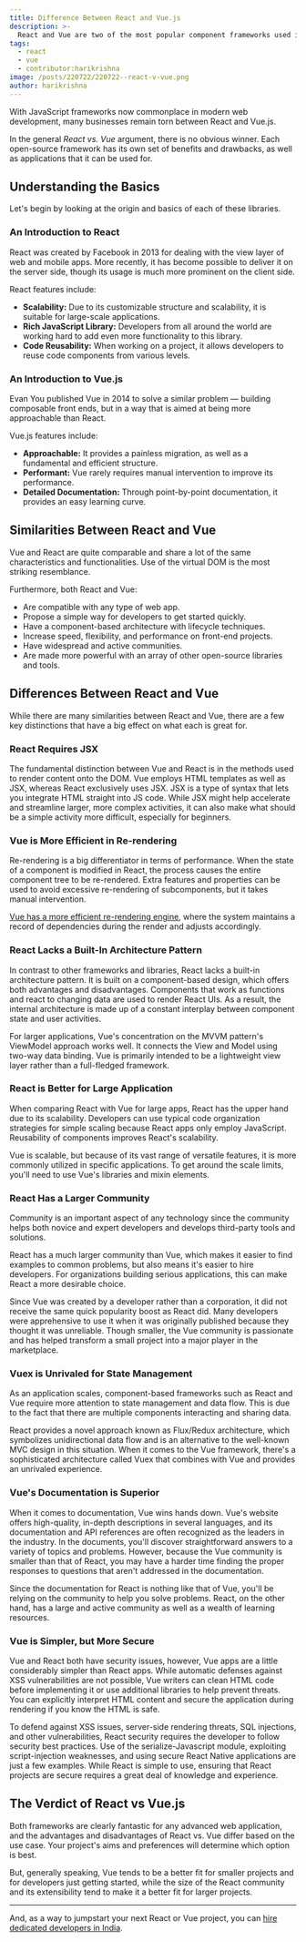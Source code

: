 ```yaml
---
title: Difference Between React and Vue.js
description: >-
  React and Vue are two of the most popular component frameworks used in modern website development. Let's break down the differences between these two everyday tools.
tags:
  - react
  - vue
  - contributor:harikrishna
image: /posts/220722/220722--react-v-vue.png
author: harikrishna
---
```


With JavaScript frameworks now commonplace in modern web development, many businesses remain torn between React and Vue.js.

In the general _React vs. Vue_ argument, there is no obvious winner. Each open-source framework has its own set of benefits and drawbacks, as well as applications that it can be used for.

## Understanding the Basics

Let's begin by looking at the origin and basics of each of these libraries.

### An Introduction to React

React was created by Facebook in 2013 for dealing with the view layer of web and mobile apps. More recently, it has become possible to deliver it on the server side, though its usage is much more prominent on the client side.

React features include:

- **Scalability:** Due to its customizable structure and scalability, it is suitable for large-scale applications.
- **Rich JavaScript Library:** Developers from all around the world are working hard to add even more functionality to this library.
- **Code Reusability:** When working on a project, it allows developers to reuse code components from various levels.

### An Introduction to Vue.js

Evan You published Vue in 2014 to solve a similar problem — building composable front ends, but in a way that is aimed at being more approachable than React.

Vue.js features include:

- **Approachable:** It provides a painless migration, as well as a fundamental and efficient structure.
- **Performant:** Vue rarely requires manual intervention to improve its performance.
- **Detailed Documentation:** Through point-by-point documentation, it provides an easy learning curve.

## Similarities Between React and Vue

Vue and React are quite comparable and share a lot of the same characteristics and functionalities. Use of the virtual DOM is the most striking resemblance.

Furthermore, both React and Vue:

- Are compatible with any type of web app.
- Propose a simple way for developers to get started quickly.
- Have a component-based architecture with lifecycle techniques.
- Increase speed, flexibility, and performance on front-end projects.
- Have widespread and active communities.
- Are made more powerful with an array of other open-source libraries and tools.

## Differences Between React and Vue

While there are many similarities between React and Vue, there are a few key distinctions that have a big effect on what each is great for.

### React Requires JSX

The fundamental distinction between Vue and React is in the methods used to render content onto the DOM. Vue employs HTML templates as well as JSX, whereas React exclusively uses JSX. JSX is a type of syntax that lets you integrate HTML straight into JS code. While JSX might help accelerate and streamline larger, more complex activities, it can also make what should be a simple activity more difficult, especially for beginners.

### Vue is More Efficient in Re-rendering

Re-rendering is a big differentiator in terms of performance. When the state of a component is modified in React, the process causes the entire component tree to be re-rendered. Extra features and properties can be used to avoid excessive re-rendering of subcomponents, but it takes manual intervention.

[Vue has a more efficient re-rendering engine](https://medium.com/@youyuxi/re-performance-261023557027), where the system maintains a record of dependencies during the render and adjusts accordingly.

### React Lacks a Built-In Architecture Pattern

In contrast to other frameworks and libraries, React lacks a built-in architecture pattern. It is built on a component-based design, which offers both advantages and disadvantages. Components that work as functions and react to changing data are used to render React UIs. As a result, the internal architecture is made up of a constant interplay between component state and user activities.

For larger applications, Vue's concentration on the MVVM pattern's ViewModel approach works well. It connects the View and Model using two-way data binding. Vue is primarily intended to be a lightweight view layer rather than a full-fledged framework.

### React is Better for Large Application

When comparing React with Vue for large apps, React has the upper hand due to its scalability. Developers can use typical code organization strategies for simple scaling because React apps only employ JavaScript. Reusability of components improves React's scalability.

Vue is scalable, but because of its vast range of versatile features, it is more commonly utilized in specific applications. To get around the scale limits, you'll need to use Vue's libraries and mixin elements.

### React Has a Larger Community

Community is an important aspect of any technology since the community helps both novice and expert developers and develops third-party tools and solutions.

React has a much larger community than Vue, which makes it easier to find examples to common problems, but also means it's easier to hire developers. For organizations building serious applications, this can make React a more desirable choice.

Since Vue was created by a developer rather than a corporation, it did not receive the same quick popularity boost as React did. Many developers were apprehensive to use it when it was originally published because they thought it was unreliable. Though smaller, the Vue community is passionate and has helped transform a small project into a major player in the marketplace.

### Vuex is Unrivaled for State Management

As an application scales, component-based frameworks such as React and Vue require more attention to state management and data flow. This is due to the fact that there are multiple components interacting and sharing data.

React provides a novel approach known as Flux/Redux architecture, which symbolizes unidirectional data flow and is an alternative to the well-known MVC design in this situation. When it comes to the Vue framework, there's a sophisticated architecture called Vuex that combines with Vue and provides an unrivaled experience.

### Vue's Documentation is Superior

When it comes to documentation, Vue wins hands down. Vue's website offers high-quality, in-depth descriptions in several languages, and its documentation and API references are often recognized as the leaders in the industry. In the documents, you'll discover straightforward answers to a variety of topics and problems. However, because the Vue community is smaller than that of React, you may have a harder time finding the proper responses to questions that aren't addressed in the documentation.

Since the documentation for React is nothing like that of Vue, you'll be relying on the community to help you solve problems. React, on the other hand, has a large and active community as well as a wealth of learning resources.

### Vue is Simpler, but More Secure

Vue and React both have security issues, however, Vue apps are a little considerably simpler than React apps. While automatic defenses against XSS vulnerabilities are not possible, Vue writers can clean HTML code before implementing it or use additional libraries to help prevent threats. You can explicitly interpret HTML content and secure the application during rendering if you know the HTML is safe.

To defend against XSS issues, server-side rendering threats, SQL injections, and other vulnerabilities, React security requires the developer to follow security best practices. Use of the serialize-Javascript module, exploiting script-injection weaknesses, and using secure React Native applications are just a few examples. While React is simple to use, ensuring that React projects are secure requires a great deal of knowledge and experience.

## The Verdict of React vs Vue.js

Both frameworks are clearly fantastic for any advanced web application, and the advantages and disadvantages of React vs. Vue differ based on the use case. Your project's aims and preferences will determine which option is best.

But, generally speaking, Vue tends to be a better fit for smaller projects and for developers just getting started, while the size of the React community and its extensibility tend to make it a better fit for larger projects.

---

And, as a way to jumpstart your next React or Vue project, you can [hire dedicated developers in India](https://www.esparkinfo.com/hire-dedicated-developers-india.html).
